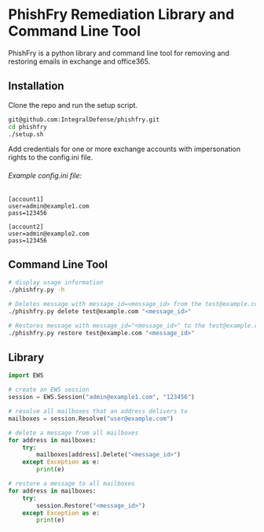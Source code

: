 # PhishFry Remediation Library and Command Line Tool
PhishFry is a python library and command line tool for removing and restoring emails in exchange and office365.

## Installation
Clone the repo and run the setup script.
```bash
git@github.com:IntegralDefense/phishfry.git
cd phishfry
./setup.sh
```

Add credentials for one or more exchange accounts with impersonation rights to the config.ini file.
###### Example config.ini file:
```
[account1]
user=admin@example1.com
pass=123456

[account2]
user=admin@example2.com
pass=123456
```

## Command Line Tool
```bash
# display usage information
./phishfry.py -h

# Deletes message with message_id=<message_id> from the test@example.com mailbox
./phishfry.py delete test@example.com "<message_id>"

# Restores message with message_id="<message_id>" to the test@example.com mailbox
./phishfry.py restore test@example.com "<message_id>"
```

## Library
```python
import EWS

# create an EWS session
session = EWS.Session("admin@example1.com", "123456")

# resolve all mailboxes that an address delivers to
mailboxes = session.Resolve("user@example.com")

# delete a message from all mailboxes
for address in mailboxes:
	try:
		mailboxes[address].Delete("<message_id>")
	except Exception as e:
		print(e)

# restore a message to all mailboxes
for address in mailboxes:
	try:
		session.Restore("<message_id>")
	except Exception as e:
		print(e)
```

